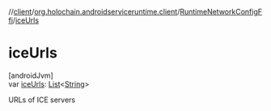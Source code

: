 //[client](../../../index.md)/[org.holochain.androidserviceruntime.client](../index.md)/[RuntimeNetworkConfigFfi](index.md)/[iceUrls](ice-urls.md)

# iceUrls

[androidJvm]\
var [iceUrls](ice-urls.md): [List](https://kotlinlang.org/api/core/kotlin-stdlib/kotlin.collections/-list/index.html)&lt;[String](https://kotlinlang.org/api/core/kotlin-stdlib/kotlin/-string/index.html)&gt;

URLs of ICE servers